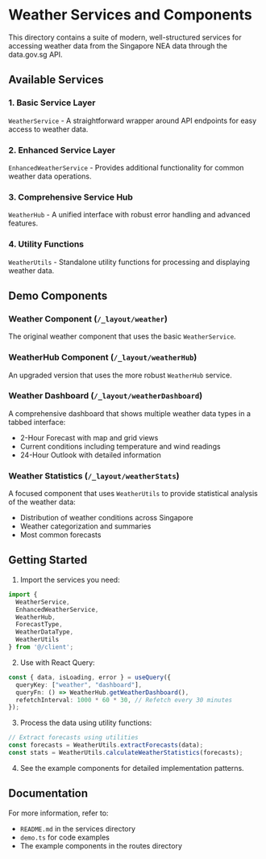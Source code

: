 # Weather Services and Components

This directory contains a suite of modern, well-structured services for accessing weather data from the Singapore NEA data through the data.gov.sg API.

## Available Services

### 1. Basic Service Layer

`WeatherService` - A straightforward wrapper around API endpoints for easy access to weather data.

### 2. Enhanced Service Layer

`EnhancedWeatherService` - Provides additional functionality for common weather data operations.

### 3. Comprehensive Service Hub

`WeatherHub` - A unified interface with robust error handling and advanced features.

### 4. Utility Functions

`WeatherUtils` - Standalone utility functions for processing and displaying weather data.

## Demo Components

### Weather Component (`/_layout/weather`)

The original weather component that uses the basic `WeatherService`.

### WeatherHub Component (`/_layout/weatherHub`)

An upgraded version that uses the more robust `WeatherHub` service.

### Weather Dashboard (`/_layout/weatherDashboard`)

A comprehensive dashboard that shows multiple weather data types in a tabbed interface:
- 2-Hour Forecast with map and grid views
- Current conditions including temperature and wind readings
- 24-Hour Outlook with detailed information

### Weather Statistics (`/_layout/weatherStats`)

A focused component that uses `WeatherUtils` to provide statistical analysis of the weather data:
- Distribution of weather conditions across Singapore
- Weather categorization and summaries
- Most common forecasts

## Getting Started

1. Import the services you need:

```typescript
import { 
  WeatherService,
  EnhancedWeatherService,
  WeatherHub,
  ForecastType,
  WeatherDataType,
  WeatherUtils 
} from '@/client';
```

2. Use with React Query:

```typescript
const { data, isLoading, error } = useQuery({
  queryKey: ["weather", "dashboard"],
  queryFn: () => WeatherHub.getWeatherDashboard(),
  refetchInterval: 1000 * 60 * 30, // Refetch every 30 minutes
});
```

3. Process the data using utility functions:

```typescript
// Extract forecasts using utilities
const forecasts = WeatherUtils.extractForecasts(data);
const stats = WeatherUtils.calculateWeatherStatistics(forecasts);
```

4. See the example components for detailed implementation patterns.

## Documentation

For more information, refer to:

- `README.md` in the services directory
- `demo.ts` for code examples
- The example components in the routes directory
